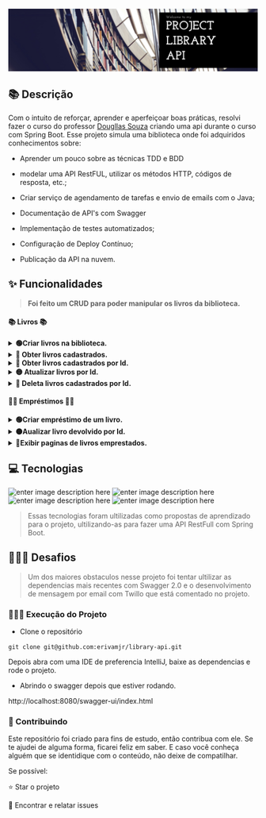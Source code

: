![PROJECT LIBRARY API](./library-title.png)

## :books: Descrição

Com o intuito de reforçar, aprender e aperfeiçoar boas práticas, resolvi fazer o curso do professor [Dougllas Souza](https://www.linkedin.com/in/dougllasfps/) criando uma api durante o curso com Spring Boot. Esse projeto simula uma biblioteca onde foi adquiridos conhecimentos sobre:

- Aprender um pouco sobre as  técnicas TDD e BDD
- modelar uma API RestFUL, utilizar os métodos HTTP, códigos de resposta, etc.;

- Criar serviço de agendamento de tarefas e envio de emails com o Java;

- Documentação de API's com Swagger

- Implementação de testes automatizados;

- Configuração de Deploy Contínuo;

- Publicação da API na nuvem.

## :sparkles: Funcionalidades

 > **Foi feito um CRUD para poder manipular os livros da biblioteca.**

####  📚 Livros  📚
<details>
  <summary><strong>🟢Criar livros na biblioteca. </strong></summary><br />

 > POST - /api/books

JSON:
```
{
  "author": "Robert C. Martin",
  "isbn": "ISBN-13",
  "title": "Clean Code"
}
```

</details>
<details>
  <summary><strong>🔵 Obter livros cadastrados. </strong></summary><br />

 > GET - /api/books

</details>
<details>
  <summary><strong>🔵 Obter livros cadastrados por Id. </strong></summary><br />

 > GET - /api/books/{id}

</details>
<details>
  <summary><strong>🟡 Atualizar livros por Id. </strong></summary><br />

 > PUT - /api/books/{id}

JSON:
```
{
  "author": "Robert C. Martin Atualizado",
  "isbn": "ISBN-13",
  "title": "Clean Code"
}
```

</details>
<details>
  <summary><strong>🔴 Deleta livros cadastrados por Id. </strong></summary><br />

 > DELETE - /api/books/{id}

</details>

#### 🙇‍♂️ Empréstimos 🙇‍♂️
<details>
  <summary><strong>🟢Criar empréstimo de um livro. </strong></summary><br />

 > POST - /api/loans

JSON:
```
{
	"customer": "José Erivam",
	"email": "erivamdev@gmail.com",
	"isbn": "ISBN-13"
}
```

</details>
<details>
  <summary><strong>🟠Aualizar livro devolvido por Id.  </strong></summary><br />

 > PATCH - /api/loans/{id}

JSON:
```
{
	"returned": true
}
```

</details>
<details>
  <summary><strong>🔵Exibir paginas de livros emprestados. </strong></summary><br />

 > GET - /api/loans/{id}

</details>

## 💻 Tecnologias

![enter image description here](https://img.shields.io/badge/Java-11-green)
![enter image description here](https://img.shields.io/badge/Spring--Boot-2.5.14-brightgreen)
![enter image description here](https://img.shields.io/badge/Maven-3.8.5-blue)
![enter image description here](https://img.shields.io/badge/Swagger-2.0-green)

> Essas tecnologias foram ultilizadas como propostas de aprendizado para o projeto, ultilizando-as para fazer uma API RestFull com Spring Boot.

## 🏋🏾‍♂️ Desafios

> Um dos maiores obstaculos nesse projeto foi tentar ultilizar as dependencias mais recentes com Swagger 2.0 e o desenvolvimento de mensagem por email com Twillo que está comentado no projeto.

### 👷🏾‍♂️ Execução do Projeto

- Clone o repositório

```
git clone git@github.com:erivamjr/library-api.git
```
Depois abra com uma IDE de preferencia IntelliJ, baixe as dependencias e rode o projeto.


- Abrindo o swagger depois que estiver rodando.

http://localhost:8080/swagger-ui/index.html

### 🤝 Contribuindo

Este repositório foi criado para fins de estudo, então contribua com ele.
Se te ajudei de alguma forma, ficarei feliz em saber. E caso você conheça alguém que se identidique com o conteúdo, não deixe de compatilhar.

Se possível:

⭐ Star o projeto

🐛 Encontrar e relatar issues

